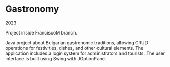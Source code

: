 # Gastronomy

2023

Project inside FranciscoM branch.

Java project about Bulgarian gastronomic traditions, allowing CRUD operations for festivities, dishes, and other cultural elements. 
The application includes a login system for administrators and tourists. 
The user interface is built using Swing with JOptionPane.
